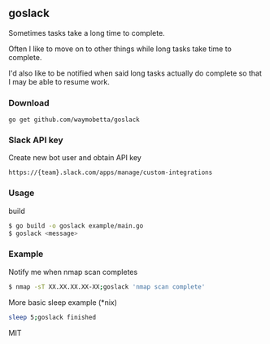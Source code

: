 ## goslack

Sometimes tasks take a long time to complete.

Often I like to move on to other things while long tasks take time to complete.

I'd also like to be notified when said long tasks actually do complete so that I may be able to resume work.

### Download
```
go get github.com/waymobetta/goslack
```


### Slack API key
Create new bot user and obtain API key
```
https://{team}.slack.com/apps/manage/custom-integrations
```

### Usage

build
```bash
$ go build -o goslack example/main.go
$ goslack <message>
```
### Example
Notify me when nmap scan completes
```bash
$ nmap -sT XX.XX.XX.XX-XX;goslack 'nmap scan complete'
```

More basic sleep example (\*nix)
```bash
sleep 5;goslack finished
```

MIT
